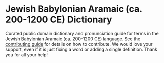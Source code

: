
# Jewish Babylonian Aramaic (ca. 200-1200 CE) Dictionary

Curated public domain dictionary and pronunciation guide for terms in the Jewish Babylonian Aramaic (ca. 200-1200 CE) language. See the [contributing guide](https://github.com/drumworkteam/term/blob/make/.github/contributing.md) for details on how to contribute. We would love your support, even if it is just fixing a word or adding a single definition. Thank you for all your help!